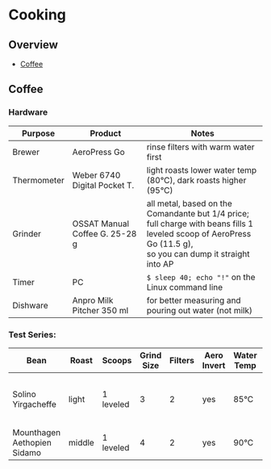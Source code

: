 # Cooking

## Overview

- [Coffee](#coffee)


## Coffee

### Hardware

| Purpose              | Product                        | Notes
|----------------------|--------------------------------|---------------------------------
| Brewer               | AeroPress Go                   | rinse filters with warm water first
| Thermometer          | Weber 6740 Digital Pocket T.   | light roasts lower water temp (80&deg;C), dark roasts higher (95&deg;C)
| Grinder              | OSSAT Manual Coffee G. 25-28 g | all metal, based on the Comandante but 1/4 price; <br>full charge with beans fills 1 leveled scoop of AeroPress Go (11.5 g), <br> so you can dump it straight into AP
| Timer                | PC                             | `$ sleep 40; echo "!"` on the Linux command line
| Dishware             | Anpro Milk Pitcher 350 ml      | for better measuring and pouring out water (not milk)



### Test Series:

| Bean                         | Roast  | Scoops    | Grind Size | Filters | Aero Invert | Water Temp | Amount Water | Stiring   | Brew Time | Subjective 
|------------------------------|--------|-----------|------------|---------|-------------|------------|--------------|-----------|-----------|---------------------
| Solino Yirgacheffe           | light  | 1 leveled | 3          | 2       | yes         | 85&deg;C   | up to 3 AP   | ?         | 50s open  | &starf;&starf;&star;&star;&star; (quality but too light for me)
| Mounthagen Aethopien Sidamo  | middle | 1 leveled | 4          | 2       | yes         | 90&deg;C   | up to 3 AP   | 10s slow  | 50s open  | &starf;&starf;&starf;&star;&star;







